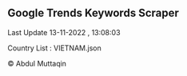 

## Google Trends Keywords Scraper 
 
Last Update 13-11-2022 , 13:08:03

Country List :
VIETNAM.json



© Abdul Muttaqin 
